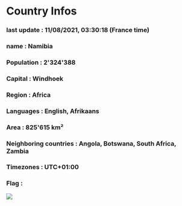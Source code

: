 # Country  Infos
### last update : 11/08/2021, 03:30:18 (France time)

### name : Namibia
### Population : 2'324'388
### Capital : Windhoek
### Region : Africa
### Languages : English, Afrikaans
### Area : 825'615 km²
### Neighboring countries : Angola, Botswana, South Africa, Zambia
### Timezones : UTC+01:00

### Flag :
![](https://restcountries.eu/data/nam.svg)